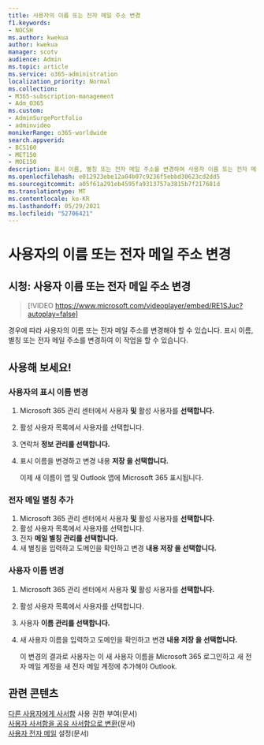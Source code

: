 ```yaml
---
title: 사용자의 이름 또는 전자 메일 주소 변경
f1.keywords:
- NOCSH
ms.author: kwekua
author: kwekua
manager: scotv
audience: Admin
ms.topic: article
ms.service: o365-administration
localization_priority: Normal
ms.collection:
- M365-subscription-management
- Adm_O365
ms.custom:
- AdminSurgePortfolio
- adminvideo
monikerRange: o365-worldwide
search.appverid:
- BCS160
- MET150
- MOE150
description: 표시 이름, 별칭 또는 전자 메일 주소를 변경하여 사용자 이름 또는 전자 메일 주소를 변경하는 방법을 학습합니다.
ms.openlocfilehash: e012923ebe12a04b07c9236f5ebbd30623cd2dd5
ms.sourcegitcommit: a05f61a291eb4595fa9313757a3815b7f217681d
ms.translationtype: MT
ms.contentlocale: ko-KR
ms.lasthandoff: 05/29/2021
ms.locfileid: "52706421"
---
```

# <a name="change-a-users-name-or-email-address"></a>사용자의 이름 또는 전자 메일 주소 변경

## <a name="watch-change-a-users-name-or-email-address"></a>시청: 사용자 이름 또는 전자 메일 주소 변경

> [!VIDEO https://www.microsoft.com/videoplayer/embed/RE1SJuc?autoplay=false]

경우에 따라 사용자의 이름 또는 전자 메일 주소를 변경해야 할 수 있습니다. 표시 이름, 별칭 또는 전자 메일 주소를 변경하여 이 작업을 할 수 있습니다. 

## <a name="try-it"></a>사용해 보세요!

### <a name="change-a-users-display-name"></a>사용자의 표시 이름 변경

1. Microsoft 365 관리 센터에서 사용자 **및** 활성 사용자를 **선택합니다.**
1. 활성 사용자 목록에서 사용자를 선택합니다.
1. 연락처 **정보 관리를 선택합니다.**
1. 표시 이름을 변경하고 변경 내용 **저장 을 선택합니다.**

    이제 새 이름이 앱 및 Outlook 앱에 Microsoft 365 표시됩니다.

### <a name="add-an-email-alias"></a>전자 메일 별칭 추가

1. Microsoft 365 관리 센터에서 사용자 **및** 활성 사용자를 **선택합니다.**
1. 활성 사용자 목록에서 사용자를 선택합니다.
1. 전자 **메일 별칭 관리를 선택합니다.**
1. 새 별칭을 입력하고 도메인을 확인하고 변경 **내용 저장 을 선택합니다.**

### <a name="change-a-username"></a>사용자 이름 변경

1. Microsoft 365 관리 센터에서 사용자 **및** 활성 사용자를 **선택합니다.**
1. 활성 사용자 목록에서 사용자를 선택합니다.
1. 사용자 **이름 관리를 선택합니다.**
1. 새 사용자 이름을 입력하고 도메인을 확인하고 변경 **내용 저장 을 선택합니다.**

    이 변경의 결과로 사용자는 이 새 사용자 이름을 Microsoft 365 로그인하고 새 전자 메일 계정을 새 전자 메일 계정에 추가해야 Outlook.

## <a name="related-content"></a>관련 콘텐츠

[다른 사용자에게 사서함](../admin/add-users/give-mailbox-permissions-to-another-user.md) 사용 권한 부여(문서)\
[사용자 사서함을 공유 사서함으로 변환](../admin/email/convert-user-mailbox-to-shared-mailbox.md)(문서)\
[사용자 전자 메일](../admin/email/office-365-user-email-settings.md) 설정(문서)
